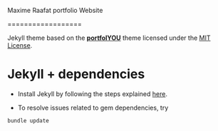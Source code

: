 Maxime Raafat portfolio Website

==================

Jekyll theme based on the [**portfolYOU**](https://youssefraafatnasry.github.io/portfolYOU) theme licensed under the [MIT License](./LICENSE).

# Jekyll + dependencies
- Install Jekyll by following the steps explained [here](https://jekyllrb.com/docs).

- To resolve issues related to gem dependencies, try
```bash
bundle update
```